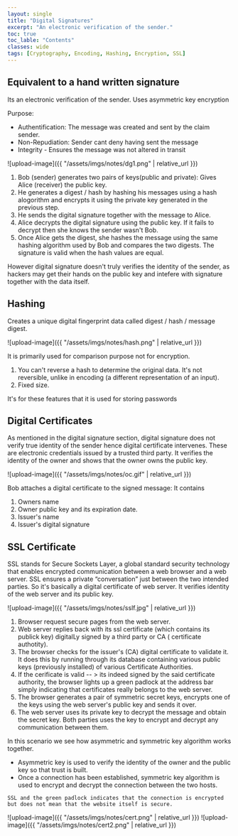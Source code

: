 ```yaml
---
layout: single
title: "Digital Signatures"
excerpt: "An electronic verification of the sender."
toc: true
toc_lable: "Contents"
classes: wide
tags: [Cryptography, Encoding, Hashing, Encryption, SSL]
---
```


## Equivalent to a hand written signature

Its an electronic verification of the sender.  Uses asymmetric key encryption

Purpose:
* Authentification: The message was created and sent by the claim sender.
* Non-Repudiation: Sender cant deny having  sent the message
* Integrity - Ensures the message was not altered in transit

![upload-image]({{ "/assets/imgs/notes/dg1.png" | relative_url }})

1. Bob (sender) generates two pairs of keys(public and private): Gives Alice (receiver) the public key.
2. He generates a digest / hash by hashing his messages using a hash alogorithm and encrypts it using the private key generated in the previous step.
3. He sends the digital signature together with the message to Alice.
4. Alice decrypts the digital signature using the public key. If it fails to decrypt then she knows the sender wasn't Bob.
5. Once Alice gets the digest, she hashes the message using the same hashing algorithm used by Bob and compares the two digests.
The signature is valid when the hash values are equal.

However digital signature doesn't truly verifies the identity of the sender, as hackers may get their hands on the public key and intefere with signature together with the data itself.

## Hashing

Creates a unique digital fingerprint data called digest / hash / message digest.

![upload-image]({{ "/assets/imgs/notes/hash.png" | relative_url }})

It is primarily used for comparison purpose not for encryption.
 1. You can't reverse a hash to determine the original data. It's not reversible, unlike in encoding (a different representation of an input).
 2. Fixed size.

It's for these features that it is used for storing passwords

## Digital Certificates

As mentioned in the digital signature section, digital signature does not verify true identity of the sender hence digital certificate intervenes. 
These are electronic credentials issued by a trusted third party. It verifies the identity of the owner and shows that the owner owns the public key.

![upload-image]({{ "/assets/imgs/notes/oc.gif" | relative_url }})

Bob attaches a digital certificate to the signed message:
It contains
1. Owners name
2. Owner public key and its expiration date.
3. Issuer's name
4. Issuer's digital signature


## SSL Certificate

SSL stands for Secure Sockets Layer, a global standard security technology that enables encrypted communication between a web browser and a web server.
SSL ensures a private “conversation” just between the two intended parties. So it's basically a digital certificate of web server. It verifies identity of the web server and its public key.

![upload-image]({{ "/assets/imgs/notes/sslf.jpg" | relative_url }})

1. Browser request secure pages from the web server.
2. Web server replies back with its ssl certificate (which contains its publick key) digitalLy signed by a third party or CA ( certificate authotity).
3. The browser checks for the issuer's (CA) digital certificate to validate it. It does this by running through its database containing various public keys (previously installed) of various Certificate Authorities. 
4. If the cerificate is valid -- > its indeed signed by the said certificate authority, the browser lights up a green padlock at the address bar simply indicating that certificates really belongs to the web server.
5. The browser generates a pair of symmetric secret keys, encrypts one of the keys using the web server's public key and sends it over.
6. The web server uses its private key to decrypt the message and obtain the secret key. Both parties uses the key to encrypt and decrypt any communication between them.

In this scenario we see how asymmetric and symmetric key algorithm works together.
- Asymmetric key is used to verify the identity of the owner and the public key so that trust is built.
- Once a connection has been established, symmetric key algorithm is used to encrypt and decrypt the connection between the two hosts.

`SSL and the green padlock indicates that the connection is encrypted but does not mean that the website itself is secure.`

![upload-image]({{ "/assets/imgs/notes/cert.png" | relative_url }}) 
![upload-image]({{ "/assets/imgs/notes/cert2.png" | relative_url }})